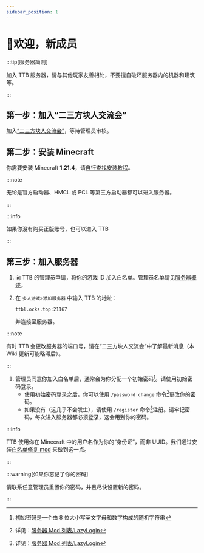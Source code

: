 ```yaml
---
sidebar_position: 1
---
```


# 👋欢迎，新成员

:::tip[服务器简则]

加入 TTB 服务器，请与其他玩家友善相处，不要擅自破坏服务器内的机器和建筑等。

:::

## 第一步：加入“二三方块人交流会”

加入[“二三方块人交流会”](/docs/intro#二三方块人交流会)，等待管理员审核。

## 第二步：安装 Minecraft

你需要安装 Minecraft **1.21.4**，请[自行查找安装教程](https://cn.bing.com/search?pglt=129&q=如何安装minecraft+java版)。

:::note

无论是官方启动器、HMCL 或 PCL 等第三方启动器都可以进入服务器。

:::

:::info

如果你没有购买正版账号，也可以进入 TTB

:::

## 第三步：加入服务器

1. 向 TTB 的管理员申请，将你的游戏 ID 加入白名单。管理员名单请见[服务器概述](/docs/intro/#管理员名单)。

2. 在 `多人游戏>添加服务器` 中输入 TTB 的地址：

   ```text title="服务器地址"
   ttbl.ocks.top:21167
   ```

   并连接至服务器。

:::note

有时 TTB 会更改服务器的端口号，请在“二三方块人交流会”中了解最新消息（本 Wiki 更新可能略滞后）。

:::

1. 管理员同意你加入白名单后，通常会为你分配一个初始密码[^1]。请使用初始密码登录。
   - 使用初始密码登录之后，你可以使用 `/password change` 命令[^2]更改你的密码。
   - 如果没有（这几乎不会发生），请使用 `/register`  命令[^2]注册。请牢记密码，每次进入服务器都必须登录，这会用到你的密码。

[^1]: 初始密码是一个由 8 位大小写英文字母和数字构成的随机字符串
[^2]: 详见：[服务器 Mod 列表/LazyLogin](/docs/mod/lazylogin)

:::info

TTB 使用你在 Minecraft 中的用户名作为你的“身份证”，而非 UUID。我们通过安装[白名单修复 mod](/docs/mod/lazylogin) 来做到这一点。

:::

:::warning[如果你忘记了你的密码]

请联系任意管理员重置你的密码，并且尽快设置新的密码。

:::
